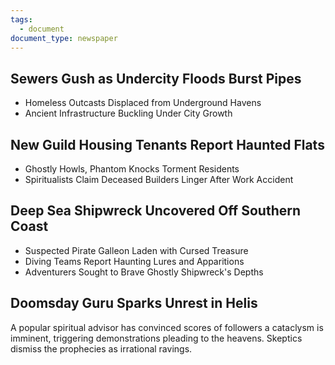 ```yaml
---
tags:
  - document
document_type: newspaper
---
```

## Sewers Gush as Undercity Floods Burst Pipes

- Homeless Outcasts Displaced from Underground Havens
- Ancient Infrastructure Buckling Under City Growth
## New Guild Housing Tenants Report Haunted Flats

- Ghostly Howls, Phantom Knocks Torment Residents
- Spiritualists Claim Deceased Builders Linger After Work Accident

## Deep Sea Shipwreck Uncovered Off Southern Coast

- Suspected Pirate Galleon Laden with Cursed Treasure
- Diving Teams Report Haunting Lures and Apparitions
- Adventurers Sought to Brave Ghostly Shipwreck's Depths
## Doomsday Guru Sparks Unrest in Helis
A popular spiritual advisor has convinced scores of followers a cataclysm is imminent, triggering demonstrations pleading to the heavens. Skeptics dismiss the prophecies as irrational ravings.
